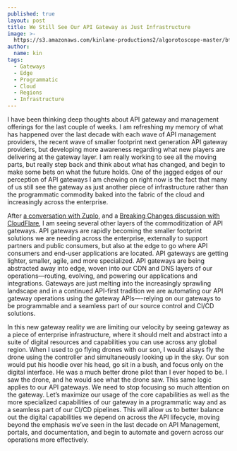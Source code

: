 ```yaml
---
published: true
layout: post
title: We Still See Our API Gateway as Just Infrastructure
image: >-
  https://s3.amazonaws.com/kinlane-productions2/algorotoscope-master/bf-skinner-butterfly-purple-flower.jpg
author:
  name: kin
tags:
  - Gateways
  - Edge
  - Programmatic
  - Cloud
  - Regions
  - Infrastructure
---
```

I have been thinking deep thoughts about API gateway and management offerings for the last couple of weeks. I am refreshing my memory of what has happened over the last decade with each wave of API management providers, the recent wave of smaller footprint next generation API gateway providers, but developing more awareness regarding what new players are delivering at the gateway layer. I am really working to see all the moving parts, but really step back and think about what has changed, and begin to make some bets on what the future holds. One of the jagged edges of our perception of API gateways I am chewing on right now is the fact that many of us still see the gateway as just another piece of infrastructure rather than the programmatic commodity baked into the fabric of the cloud and increasingly across the enterprise.
 
After [a conversation with Zuplo](https://apievangelist.com/2022/10/13/considering-the-next-generation-of-api-gateways-and-management/), and a [Breaking Changes discussion with CloudFlare](https://www.postman.com/events/breaking-changes/progressive-developments-in-api-management/), I am seeing several other layers of the commoditization of API gateways. API gateways are rapidly becoming the smaller footprint solutions we are needing across the enterprise, externally to support partners and public consumers, but also at the edge to go where API consumers and end-user applications are located. API gateways are getting lighter, smaller, agile, and more specialized. API gateways are being abstracted away into edge, woven into our CDN and DNS layers of our operations—routing, evolving, and powering our applications and integrations. Gateways are just melting into the increasingly sprawling landscape and in a continued API-first tradition we are automating our API gateway operations using the gateway APIs—-relying on our gateways to be programmable and a seamless part of our source control and CI/CD solutions.
 
In this new gateway reality we are limiting our velocity by seeing gateway as a piece of enterprise infrastructure, where it should melt and abstract into a suite of digital resources and capabilities you can use across any global region. When I used to go flying drones with our son, I would alsays fly the drone using the controller and simultaneously looking up in the sky. Our son would put his hoodie over his head, go sit in a bush, and focus only on the digital interface. He was a much better drone pilot than I ever hoped to be. I saw the drone, and he would see what the drone saw. This same logic applies to our API gateways. We need to stop focusing so much attention on the gateway. Let’s maximize our usage of the core capabilities as well as the more specialized capabilities of our gateway in a programmatic way and as a seamless part of our CI/CD pipelines. This will allow us to better balance out the digital capabilities we depend on across the API lifecycle, moving beyond the emphasis we’ve seen in the last decade on API Management, portals, and documentation, and begin to automate and govern across our operations more effectively.
 


